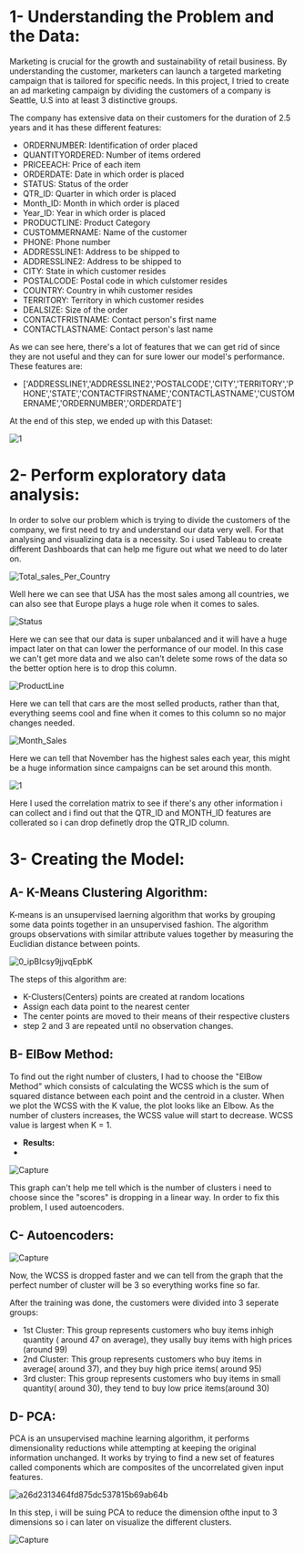 # **1- Understanding the Problem and the Data:**
  Marketing is crucial for the growth and sustainability of retail business. By understanding the customer, marketers can launch a targeted marketing campaign that is tailored for specific needs. In this project, I tried to create an ad marketing campaign by dividing the customers of a company is Seattle, U.S into at least 3 distinctive groups.

The company has extensive data on their customers for the duration of 2.5 years and it has these different features:

- ORDERNUMBER: Identification of order placed
- QUANTITYORDERED: Number of items ordered
- PRICEEACH: Price of each item
- ORDERDATE: Date in which order is placed
- STATUS: Status of the order
- QTR_ID: Quarter in which order is placed
- Month_ID: Month in which order is placed
- Year_ID: Year in which order is placed
- PRODUCTLINE: Product Category
- CUSTOMMERNAME: Name of the customer
- PHONE: Phone number
- ADDRESSLINE1: Address to be shipped to
- ADDRESSLINE2: Address to be shipped to
- CITY: State in which customer resides
- POSTALCODE: Postal code in which culstomer resides
- COUNTRY: Country in whih customer resides
- TERRITORY: Territory in which customer resides
- DEALSIZE: Size of the order
- CONTACTFRISTNAME: Contact person's first name
- CONTACTLASTNAME: Contact person's last name

As we can see here, there's a lot of features that we can get rid of since they are not useful and they can for sure lower our model's performance. These features are:
- ['ADDRESSLINE1','ADDRESSLINE2','POSTALCODE','CITY','TERRITORY','PHONE','STATE','CONTACTFIRSTNAME','CONTACTLASTNAME','CUSTOMERNAME','ORDERNUMBER','ORDERDATE']

At the end of this step, we ended up with this Dataset:

![1](https://user-images.githubusercontent.com/103439643/188916330-a59a104c-a6b8-4202-a8d6-d6a6ae44019f.PNG)

# **2- Perform exploratory data analysis:**

In order to solve our problem which is trying to divide the customers of the company, we first need to try and understand our data very well. For that analysing and visualizing data is a necessity. So i used Tableau to create different Dashboards that can help me figure out what we need to do later on.

![Total_sales_Per_Country](https://user-images.githubusercontent.com/103439643/188928108-3bd29ec7-1bd6-4326-9f31-308fea84fe44.png)

Well here we can see that USA has the most sales among all countries, we can also see that Europe plays a huge role when it comes to sales.


![Status](https://user-images.githubusercontent.com/103439643/188928843-b828ad7e-b491-4a66-b8d6-7e0a5fea76c1.png)

Here we can see that our data is super unbalanced and it will have a huge impact later on that can lower the performance of our model. In this case we can't get more data and we also can't delete some rows of the data so the better option here is to drop this column.

![ProductLine](https://user-images.githubusercontent.com/103439643/188929489-3780b2dd-f580-422c-8a62-71828e53b243.png)

Here we can tell that cars are the most selled products, rather than that, everything seems cool and fine when it comes to this column so no major changes needed.

![Month_Sales](https://user-images.githubusercontent.com/103439643/188930206-e7ff8ffc-d1e1-4b8e-853d-3d88380a78f2.png)

Here we can tell that November has the highest sales each year, this might be a huge information since campaigns can be set around this month.

![1](https://user-images.githubusercontent.com/103439643/188930994-18ad83ee-a7b7-442c-8dca-cf55b1c472f8.PNG)

Here I used the correlation matrix to see if there's any other information i can collect and i find out that the QTR_ID and MONTH_ID features are collerated so i can drop definetly drop the QTR_ID column.

# **3- Creating the Model:**
## **A- K-Means Clustering Algorithm:**
K-means is an unsupervised laerning algorithm that works by grouping some data points together in an unsupervised fashion. The algorithm groups observations with similar attribute values together by measuring the Euclidian distance between points.

![0_ipBIcsy9jjvqEpbK](https://user-images.githubusercontent.com/103439643/188952482-7e63e3e1-d4dc-4547-90fc-96d05e5df2ae.png)

The steps of this algorithm are:
- K-Clusters(Centers) points are created at random locations
- Assign each data point to the nearest center
- The center points are moved to their means of their respective clusters
- step 2 and 3 are repeated until no observation changes.

## **B- ElBow Method:**

To find out the right number of clusters, I had to choose the "ElBow Method" which consists of calculating the WCSS which is the sum of squared distance between each point and the centroid in a cluster. When we plot the WCSS with the K value, the plot looks like an Elbow. As the number of clusters increases, the WCSS value will start to decrease. WCSS value is largest when K = 1.

- **Results:**
- 
![Capture](https://user-images.githubusercontent.com/103439643/188954241-5c026770-7bb4-412b-8e26-b6df91f7cf46.PNG)

This graph can't help me tell which is the number of clusters i need to choose since the "scores" is dropping in a linear way. In order to fix this problem, I used autoencoders.
## **C- Autoencoders:**

![Capture](https://user-images.githubusercontent.com/103439643/188968081-59c72d38-0a2b-4053-9ee3-5adfe757675c.PNG)

Now, the WCSS is dropped faster and we can tell from  the graph that the perfect number of cluster will be 3 so everything works fine so far.

After the training was done, the customers were divided into 3 seperate groups:
- 1st Cluster: This group represents customers who buy items inhigh quantity ( around 47 on average), they usally buy items with high prices (around 99)
- 2nd Cluster: This group represents customers who buy items  in average( around 37), and they buy high price items( around 95)
- 3rd cluster: This group represents customers who buy items in small quantity( around 30), they tend to buy low price items(around 30)

## **D- PCA:**

PCA is an unsupervised machine learning algorithm, it performs dimensionality reductions while attempting at keeping the original information unchanged. It works by trying to find a new set of features called components which are composites of the uncorrelated given input features.

![a26d2313464fd875dc537815b69ab64b](https://user-images.githubusercontent.com/103439643/188970154-9cf40b4a-072d-4725-9dd7-6533347ac06b.jpg)

In this step, i will be suing PCA to reduce the dimension ofthe input to 3 dimensions so i can later on visualize the different clusters.

![Capture](https://user-images.githubusercontent.com/103439643/188970506-4fcf7712-4e6f-4f03-a4ba-179b8b9d248b.PNG)

